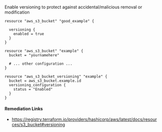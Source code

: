 
Enable versioning to protect against accidental/malicious removal or modification

```hcl
resource "aws_s3_bucket" "good_example" {

  versioning {
    enabled = true
  }
}
```
```hcl
resource "aws_s3_bucket" "example" {
  bucket = "yournamehere"

  # ... other configuration ...
}

resource "aws_s3_bucket_versioning" "example" {
  bucket = aws_s3_bucket.example.id
  versioning_configuration {
    status = "Enabled"
  }
}
```

#### Remediation Links
 - https://registry.terraform.io/providers/hashicorp/aws/latest/docs/resources/s3_bucket#versioning


